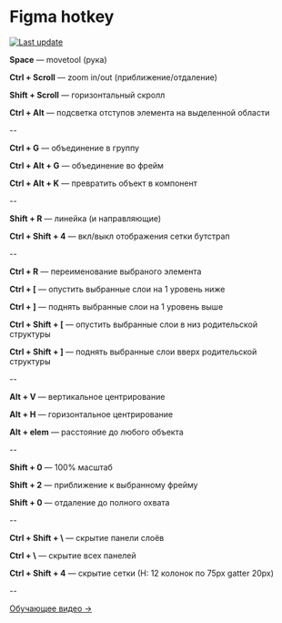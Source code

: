 # Figma hotkey

[![Last update](https://img.shields.io/badge/update-17.07.21-brightgreen)](https://github.com/viktishchenko/figma)


**Space** — movetool (рука)

**Ctrl + Scroll** — zoom in/out (приближение/отдаление)

**Shift + Scroll** — горизонтальный скролл

**Ctrl + Alt** — подсветка отступов элемента на выделенной области

--

**Ctrl + G** — объединение в группу

**Ctrl + Alt + G** — объединение во фрейм

**Ctrl + Alt + K** — превратить объект в компонент

--

**Shift + R** — линейка (и направляющие)

**Ctrl + Shift + 4** — вкл/выкл отображения сетки бутстрап

--

**Ctrl + R** — переименование выбраного элемента

**Ctrl + [** — опустить выбранные слои на 1 уровень ниже

**Ctrl + ]** — поднять выбранные слои на 1 уровень выше

**Ctrl + Shift + [** — опустить выбранные слои в низ родительской структуры

**Ctrl + Shift + ]** — поднять выбранные слои вверх родительской структуры

--

**Alt + V** — вертикальное центрирование

**Alt + H** — горизонтальное центрирование

**Alt + elem** — расстояние до любого объекта

--

**Shift + 0** — 100% масштаб

**Shift + 2** — приближение к выбранному фрейму

**Shift + 0** — отдаление до полного охвата

--

**Ctrl + Shift + \\** — скрытие панели слоёв

**Ctrl + \\** — скрытие всех панелей

**Ctrl + Shift + 4** — скрытие сетки (Н: 12 колонок по 75px gatter 20px)

--

[Обучающее видео →](https://www.youtube.com/watch?v=z6mlqOGmjQQ)
